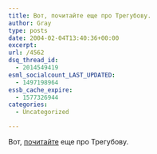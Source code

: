 ```yaml
---
title: Вот, почитайте еще про Трегубову.
author: Gray
type: posts
date: 2004-02-04T13:40:36+00:00
excerpt:
url: /4562
dsq_thread_id:
  - 2014549419
esml_socialcount_LAST_UPDATED:
  - 1497198964
essb_cache_expire:
  - 1577326944
categories:
  - Uncategorized

---
```








Вот, [почитайте][1] еще про Трегубову.

 [1]: http://www.polit.ru/publicism/country/2004/02/04/dig.html